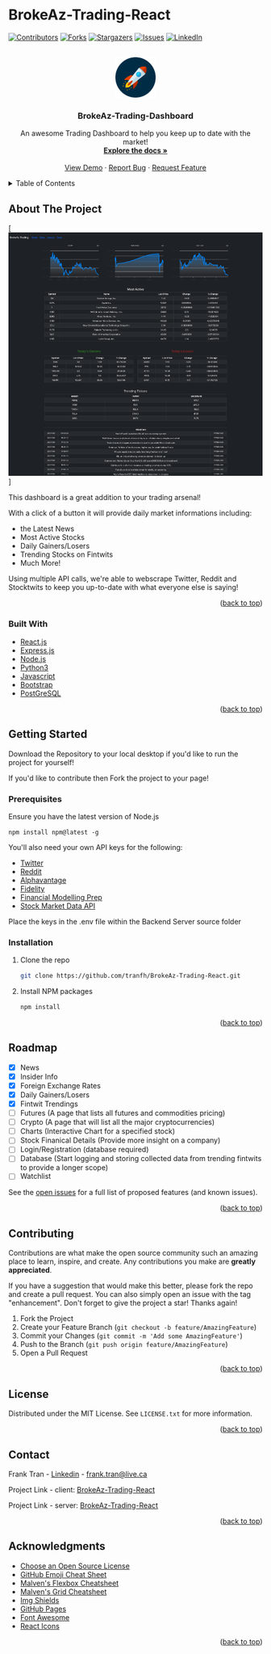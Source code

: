 # BrokeAz-Trading-React
<div id="top"></div>

[![Contributors][contributors-shield]][contributors-url]
[![Forks][forks-shield]][forks-url]
[![Stargazers][stars-shield]][stars-url]
[![Issues][issues-shield]][issues-url]
[![LinkedIn][linkedin-shield]][linkedin-url]



<!-- PROJECT LOGO -->
<br />
<div align="center">
  <a href="https://github.com/tranfh/BrokeAz-Trading-React">
    <img src="public/logo.png" alt="Logo" width="80" height="80">
  </a>

  <h3 align="center">BrokeAz-Trading-Dashboard</h3>

  <p align="center">
    An awesome Trading Dashboard to help you keep up to date with the market!
    <br />
    <a href="https://github.com/tranfh/BrokeAz-Trading-React#readme"><strong>Explore the docs »</strong></a>
    <br />
    <br />
    <a href="https://brokeaz-trading.herokuapp.com/">View Demo</a>
    ·
    <a href="https://github.com/tranfh/BrokeAz-Trading-React/issues">Report Bug</a>
    ·
    <a href="https://github.com/tranfh/BrokeAz-Trading-React/issues">Request Feature</a>
  </p>
</div>



<!-- TABLE OF CONTENTS -->
<details>
  <summary>Table of Contents</summary>
  <ol>
    <li>
      <a href="#about-the-project">About The Project</a>
      <ul>
        <li><a href="#built-with">Built With</a></li>
      </ul>
    </li>
    <li>
      <a href="#getting-started">Getting Started</a>
      <ul>
        <li><a href="#prerequisites">Prerequisites</a></li>
        <li><a href="#installation">Installation</a></li>
      </ul>
    </li>
    <li><a href="#roadmap">Roadmap</a></li>
    <li><a href="#contributing">Contributing</a></li>
    <li><a href="#license">License</a></li>
    <li><a href="#contact">Contact</a></li>
    <li><a href="#acknowledgments">Acknowledgments</a></li>
  </ol>
</details>



<!-- ABOUT THE PROJECT -->
## About The Project

[![BrokeAz-Trading Screen Shot][product-screenshot]]

This dashboard is a great addition to your trading arsenal! 

With a click of a button it will provide daily market informations including: 
* the Latest News
* Most Active Stocks
* Daily Gainers/Losers
* Trending Stocks on Fintwits
* Much More!

Using multiple API calls, we're able to webscrape Twitter, Reddit and Stocktwits to keep you up-to-date with what everyone else is saying!

<p align="right">(<a href="#top">back to top</a>)</p>


### Built With

* [React.js](https://reactjs.org/)
* [Express.js](https://vuejs.org/)
* [Node.js](https://nodejs.dev/)
* [Python3](https://www.python.org/)
* [Javascript](https://www.javascript.com/)
* [Bootstrap](https://getbootstrap.com)
* [PostGreSQL](https://www.postgresql.org/)

<p align="right">(<a href="#top">back to top</a>)</p>



<!-- GETTING STARTED -->
## Getting Started

Download the Repository to your local desktop if you'd like to run the project for yourself!

If you'd like to contribute then Fork the project to your page!



### Prerequisites

Ensure you have the latest version of Node.js
  ```
  npm install npm@latest -g
  ```

You'll also need your own API keys for the following:
* [Twitter](https://developer.twitter.com/en/docs/twitter-api)
* [Reddit](https://www.reddit.com/dev/api/)
* [Alphavantage](https://www.alphavantage.co/)
* [Fidelity](https://rapidapi.com/apidojo/api/fidelity-investments)
* [Financial Modelling Prep](https://site.financialmodelingprep.com/developer)
* [Stock Market Data API](https://rapidapi.com/lattice-data-lattice-data-default/api/stock-market-data/)

Place the keys in the .env file within the Backend Server source folder

### Installation

1. Clone the repo
   ```sh
   git clone https://github.com/tranfh/BrokeAz-Trading-React.git
   ```
2. Install NPM packages
   ```sh
   npm install
   ```

<p align="right">(<a href="#top">back to top</a>)</p>



<!-- ROADMAP -->
## Roadmap

- [x] News
- [x] Insider Info
- [x] Foreign Exchange Rates
- [x] Daily Gainers/Losers
- [x] Fintwit Trendings 
- [ ] Futures (A page that lists all futures and commodities pricing)
- [ ] Crypto (A page that will list all the major cryptocurrencies)
- [ ] Charts (Interactive Chart for a specified stock)
- [ ] Stock Finanical Details (Provide more insight on a company)
- [ ] Login/Registration (database required)
- [ ] Database (Start logging and storing collected data from trending fintwits to provide a longer scope)
- [ ] Watchlist

See the [open issues](https://github.com/tranfh/BrokeAz-Trading-React/issues) for a full list of proposed features (and known issues).

<p align="right">(<a href="#top">back to top</a>)</p>



<!-- CONTRIBUTING -->
## Contributing

Contributions are what make the open source community such an amazing place to learn, inspire, and create. Any contributions you make are **greatly appreciated**.

If you have a suggestion that would make this better, please fork the repo and create a pull request. 
You can also simply open an issue with the tag "enhancement".
Don't forget to give the project a star! Thanks again!

1. Fork the Project
2. Create your Feature Branch (`git checkout -b feature/AmazingFeature`)
3. Commit your Changes (`git commit -m 'Add some AmazingFeature'`)
4. Push to the Branch (`git push origin feature/AmazingFeature`)
5. Open a Pull Request

<p align="right">(<a href="#top">back to top</a>)</p>



<!-- LICENSE -->
## License

Distributed under the MIT License. See `LICENSE.txt` for more information.

<p align="right">(<a href="#top">back to top</a>)</p>



<!-- CONTACT -->
## Contact

Frank Tran - [Linkedin](https://www.linkedin.com/in/frank-h-tran) - frank.tran@live.ca

Project Link - client: [BrokeAz-Trading-React](https://github.com/tranfh/BrokeAz-Trading-React)

Project Link - server: [BrokeAz-Trading-React](https://github.com/tranfh/BrokeAz-Trading-React-Api/)

<p align="right">(<a href="#top">back to top</a>)</p>



<!-- ACKNOWLEDGMENTS -->
## Acknowledgments

* [Choose an Open Source License](https://choosealicense.com)
* [GitHub Emoji Cheat Sheet](https://www.webpagefx.com/tools/emoji-cheat-sheet)
* [Malven's Flexbox Cheatsheet](https://flexbox.malven.co/)
* [Malven's Grid Cheatsheet](https://grid.malven.co/)
* [Img Shields](https://shields.io)
* [GitHub Pages](https://pages.github.com)
* [Font Awesome](https://fontawesome.com)
* [React Icons](https://react-icons.github.io/react-icons/search)

<p align="right">(<a href="#top">back to top</a>)</p>



<!-- MARKDOWN LINKS & IMAGES -->
<!-- https://www.markdownguide.org/basic-syntax/#reference-style-links -->
[contributors-shield]: https://img.shields.io/github/contributors/tranfh/BrokeAz-Trading-React.svg?style=for-the-badge
[contributors-url]: https://github.com/tranfh/BrokeAz-Trading-React/graphs/contributors
[forks-shield]: https://img.shields.io/github/forks/tranfh/BrokeAz-Trading-React.svg?style=for-the-badge
[forks-url]: https://github.com/tranfh/BrokeAz-Trading-React/network/members
[stars-shield]: https://img.shields.io/github/stars/tranfh/BrokeAz-Trading-React.svg?style=for-the-badge
[stars-url]: https://github.com/tranfh/BrokeAz-Trading-React/stargazers
[issues-shield]: https://img.shields.io/github/issues/othneildrew/Best-README-Template.svg?style=for-the-badge
[issues-url]: https://github.com/tranfh/BrokeAz-Trading-React/issues
[linkedin-shield]: https://img.shields.io/badge/-LinkedIn-black.svg?style=for-the-badge&logo=linkedin&colorB=555
[linkedin-url]: https://www.linkedin.com/in/frank-h-tran
[product-screenshot]: public/screenshot.png
